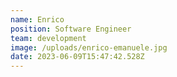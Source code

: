 ```yaml
---
name: Enrico
position: Software Engineer
team: development
image: /uploads/enrico-emanuele.jpg
date: 2023-06-09T15:47:42.528Z
---
```

